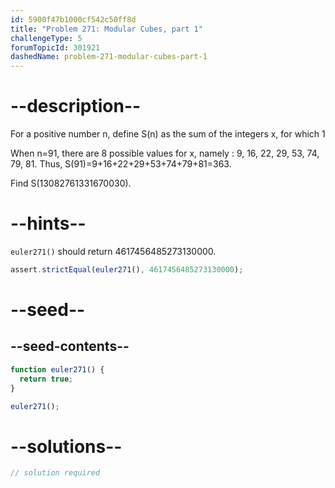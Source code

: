 ```yaml
---
id: 5900f47b1000cf542c50ff8d
title: "Problem 271: Modular Cubes, part 1"
challengeType: 5
forumTopicId: 301921
dashedName: problem-271-modular-cubes-part-1
---
```


# --description--

For a positive number n, define S(n) as the sum of the integers x, for which 1

When n=91, there are 8 possible values for x, namely : 9, 16, 22, 29, 53, 74, 79, 81. Thus, S(91)=9+16+22+29+53+74+79+81=363.

Find S(13082761331670030).

# --hints--

`euler271()` should return 4617456485273130000.

```js
assert.strictEqual(euler271(), 4617456485273130000);
```

# --seed--

## --seed-contents--

```js
function euler271() {
  return true;
}

euler271();
```

# --solutions--

```js
// solution required
```
